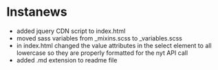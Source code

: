 # Instanews

- added jquery CDN script to index.html
- moved sass variables from _mixins.scss to _variables.scss
- in index.html changed the value attributes in the select element to all lowercase so they are properly formatted for the nyt API call
- added .md extension to readme file
